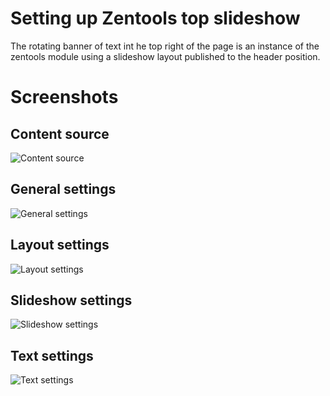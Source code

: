 Setting up Zentools top slideshow
====

The rotating banner of text int he top right of the page is an instance of the zentools module using a slideshow layout published to the header position.

Screenshots
====

Content source
---

![Content source](http://localhost:8888/builder/joomla-template/data/rasa/images/zentools-top-slideshow/Content-source.png)

General settings
---

![General settings](http://localhost:8888/builder/joomla-template/data/rasa/images/zentools-top-slideshow/General-settings.png)

Layout settings
---

![Layout settings](http://localhost:8888/builder/joomla-template/data/rasa/images/zentools-top-slideshow/Layout-settings.png)

Slideshow settings
---

![Slideshow settings](http://localhost:8888/builder/joomla-template/data/rasa/images/zentools-top-slideshow/Slideshow-settings.png)

Text settings
---

![Text settings](http://localhost:8888/builder/joomla-template/data/rasa/images/zentools-top-slideshow/Text-settings.png)

